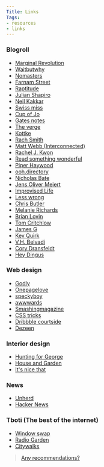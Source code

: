 ```yaml
---
Title: Links
Tags:
- resources
- links
---
```


<h3 id="blogroll">Blogroll</h3>
<ul>
 	<li><a href="https://marginalrevolution.com/" target="_blank" rel="noopener">Marginal Revolution</a></li>
 	<li><a href="https://waitbutwhy.com/" target="_blank" rel="noopener">Waitbutwhy</a></li>
 	<li><a href="https://nomasters.io/" target="_blank" rel="noopener"> Nomasters</a></li>
 	<li><a href="https://fs.blog/" target="_blank" rel="noopener">Farnam Street</a></li>
 	<li><a href="https://www.raptitude.com/" target="_blank" rel="noopener">Raptitude</a></li>
 	<li><a href="https://www.julian.com/" target="_blank" rel="noopener">Julian Shapiro</a></li>
 	<li><a href="https://neilkakkar.com/" target="_blank" rel="noopener">Neil Kakkar</a></li>
 	<li><a href="https://www.swiss-miss.com/" target="_blank" rel="noopener">Swiss miss</a></li>
 	<li><a href="https://cupofjo.com/" target="_blank" rel="noopener">Cup of Jo</a></li>
 	<li><a href="https://www.gatesnotes.com/" target="_blank" rel="noopener">Gates notes</a></li>
 	<li><a href="https://www.theverge.com/" target="_blank" rel="noopener">The verge</a></li>
 	<li><a href="https://kottke.org/" target="_blank" rel="noopener">Kottke</a></li>
 	<li><a href="https://rachsmith.com/" target="_blank" rel="noopener">Rach Smith</a></li>
 	<li><a href="https://interconnected.org/" target="_blank" rel="noopener">Matt Webb (Interconnected)</a></li>
 	<li><a href="https://kwon.nyc/" target="_blank" rel="noopener">Rachel J. Kwon</a></li>
 	<li><a href="https://readsomethingwonderful.com/" target="_blank" rel="noopener">Read something wonderful</a></li>
 	<li><a href="https://piperhaywood.com/" target="_blank" rel="noopener">Piper Haywood</a></li>
 	<li><a href="https://ooh.directory/" target="_blank" rel="noopener">ooh.directory</a></li>
 	<li><a href="https://nicholasbate.typepad.com/" target="_blank" rel="noopener">Nicholas Bate</a></li>
 	<li><a href="https://meiert.com/en/" target="_blank" rel="noopener">Jens Oliver Meiert</a></li>
 	<li><a href="https://improvisedlife.com/" target="_blank" rel="noopener">Improvised Life</a></li>
 	<li><a href="https://www.lesswrong.com/" target="_blank" rel="noopener">Less wrong</a></li>
 	<li><a href="https://www.chrbutler.com/" target="_blank" rel="noopener">Chris Butler</a></li>
 	<li><a href="https://www.melanie-richards.com/" target="_blank" rel="noopener">Melanie Richards</a></li>
 	<li><a href="https://brianlovin.com/" target="_blank" rel="noopener">Brian Lovin</a></li>
 	<li><a href="https://tomcritchlow.com/" target="_blank" rel="noopener">Tom Critchlow</a></li>
 	<li><a href="https://jamesg.blog/" target="_blank" rel="noopener">James G</a></li>
 	<li><a href="https://kevquirk.com/" target="_blank" rel="noopener">Kev Quirk</a></li>
<li><a href="https://vhbelvadi.com/" target="_blank" rel="noopener">V.H. Belvadi</a></li>
<li><a href="https://coryd.dev/" target="_blank" rel="noopener">Cory Dransfeldt</a></li>
<li><a href="https://heydingus.net/" target="_blank" rel="noopener">Hey Dingus</a></li>
</ul>
<h3 id="webdesign">Web design</h3>
<ul>
 	<li><a href="https://godly.website/" target="_blank" rel="noopener">Godly</a></li>
 	<li><a href="https://onepagelove.com/" target="_blank" rel="noopener">Onepagelove</a></li>
 	<li><a href="https://speckyboy.com/" target="_blank" rel="noopener">speckyboy</a></li>
 	<li><a href="https://www.awwwards.com/blog/" target="_blank" rel="noopener">awwwards</a></li>
 	<li><a href="https://www.smashingmagazine.com/" target="_blank" rel="noopener">Smashingmagazine</a></li>
 	<li><a href="https://css-tricks.com/" target="_blank" rel="noopener">CSS tricks</a></li>
 	<li><a href="https://dribbble.com/stories" target="_blank" rel="noopener">Dribbble courtside</a></li>
 	<li><a href="https://www.dezeen.com/" target="_blank" rel="noopener">Dezeen</a></li>
</ul>
<h3 id="interior">Interior design</h3>
<ul>
 	<li><a href="https://www.huntingforgeorge.com/" target="_blank" rel="noopener">Hunting for George</a></li>
 	<li><a href="https://www.houseandgarden.co.uk/" target="_blank" rel="noopener">House and Garden</a></li>
 	<li><a href="https://www.itsnicethat.com/" target="_blank" rel="noopener">It's nice that</a></li>
</ul>
<h3 id="news">News</h3>
<ul>
 	<li><a href="https://unherd.com/" target="_blank" rel="noopener">Unherd</a></li>
 	<li><a href="https://news.ycombinator.com/" target="_blank" rel="noopener">Hacker News</a></li>
</ul>
<h3 id="tboti">Tboti (The best of the internet)</h3>
<ul>
 	<li><a href="https://www.window-swap.com/" target="_blank" rel="noopener">Window swap</a></li>
 	<li><a href="https://radio.garden/" target="_blank" rel="noopener">Radio Garden</a></li>
 	<li><a href="https://citywalks.live/">Citywalks</a></li>
</ul>
<blockquote><a href="mailto:rodrigoturner.carlos@gmail.com">Any recommendations?</a></blockquote>